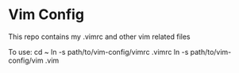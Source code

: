 # Vim Config
This repo contains my .vimrc and other vim related files

To use:
cd ~
ln -s path/to/vim-config/vimrc .vimrc
ln -s path/to/vim-config/vim .vim

